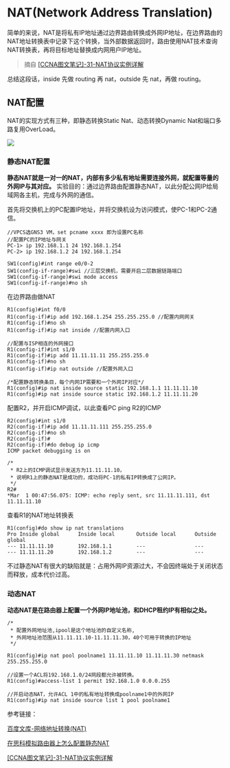 # NAT(Network Address Translation)

简单的来说，NAT是将私有IP地址通过边界路由转换成外网IP地址，在边界路由的NAT地址转换表中记录下这个转换，当外部数据返回时，路由使用NAT技术查询NAT转换表，再将目标地址替换成内网用户IP地址。

> 摘自 [[CCNA图文笔记]-31-NAT协议实例详解](https://www.qingsword.com/qing/745.html)

总结这段话，inside 先做 routing 再 nat，outside 先 nat，再做 routing。 

## NAT配置

NAT的实现方式有三种，即静态转换Static Nat、动态转换Dynamic Nat和端口多路复用OverLoad。

![](https://i.postimg.cc/j2mt5b2P/6-UMbqjj-JGv.png)

### 静态NAT配置

**静态NAT就是一对一的NAT，内部有多少私有地址需要连接外网，就配置等量的外网IP与其对应。** 实验目的：通过边界路由配置静态NAT，以此分配公网IP给局域网各主机，完成与外网的通信。

首先将交换机上的PC配置IP地址，并将交换机设为访问模式，使PC-1和PC-2通信。

```
//VPCS选GNS3 VM，set pcname xxxx 即为设置PC名称
//配置PC的IP地址与网关
PC-1> ip 192.168.1.1 24 192.168.1.254
PC-2> ip 192.168.1.2 24 192.168.1.254
```

```
SW1(config)#int range e0/0-2 
SW1(config-if-range)#swi //三层交换机，需要开启二层数据链路端口
SW1(config-if-range)#swi mode access
SW1(config-if-range)#no sh
```

在边界路由做NAT

```
R1(config)#int f0/0
R1(config-if)#ip add 192.168.1.254 255.255.255.0 //配置内网网关
R1(config-if)#no sh
R1(config-if)#ip nat inside //配置内网入口

//配置与ISP相连的外网接口
R1(config-if)#int s1/0
R1(config-if)#ip add 11.11.11.11 255.255.255.0
R1(config-if)#no sh
R1(config-if)#ip nat outside //配置外网入口

/*配置静态转换条目，每个内网IP需要和一个外网IP对应*/
R1(config)#ip nat inside source static 192.168.1.1 11.11.11.10
R1(config)#ip nat inside source static 192.168.1.2 11.11.11.20
```

配置R2，并开启ICMP调试，以此查看PC ping R2的ICMP

```
R2(config)#int s1/0
R2(config-if)#ip add 11.11.11.111 255.255.255.0
R2(config-if)#no sh
R2(config-if)#
R2(config-if)#do debug ip icmp
ICMP packet debugging is on

/*
 * R2上的ICMP调试显示发送方为11.11.11.10，
 * 说明R1上的静态NAT是成功的，成功将PC-1的私有IP转换成了公网IP。
 */
R2#
*Mar  1 00:47:56.075: ICMP: echo reply sent, src 11.11.11.111, dst 11.11.11.10
```

查看R1的NAT地址转换表

```
R1(config)#do show ip nat translations
Pro Inside global      Inside local       Outside local      Outside global
--- 11.11.11.10        192.168.1.1        ---                ---
--- 11.11.11.20        192.168.1.2        ---                ---
```

不过静态NAT有很大的缺陷就是：占用外网IP资源过大，不会因终端处于关闭状态而释放，成本代价过高。

### 动态NAT

**动态NAT是在路由器上配置一个外网IP地址池，和DHCP租约IP有相似之处。**

```
/*
 * 配置外网地址池,ipool是这个地址池的自定义名称,
 * 外网地址池范围从11.11.11.10-11.11.11.30，40个可用于转换的IP地址
 */

R1(config)#ip nat pool poolname1 11.11.11.10 11.11.11.30 netmask 255.255.255.0

//设置一个ACL将192.168.1.0/24网段都允许被转换。
R1(config)#access-list 1 permit 192.168.1.0 0.0.0.255

//开启动态NAT，允许ACL 1中的私有地址转换成poolname1中的外网IP
R1(config)#ip nat inside source list 1 pool poolname1
```





参考链接：

[百度文库-网络地址转换(NAT)](https://wenku.baidu.com/view/032e0a65f5335a8102d22001.html)

[在思科模拟路由器上怎么配置静态NAT](https://zhinan.sogou.com/guide/d316513559506.htm?ch=zn.xqy.related.pc)

[[CCNA图文笔记]-31-NAT协议实例详解](https://www.qingsword.com/qing/745.html)
